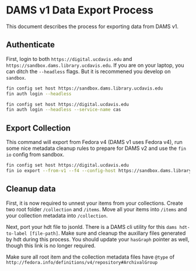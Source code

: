 # DAMS v1 Data Export Process

This document describes the process for exporting data from DAMS v1.

## Authenticate

First, login to both `https://digital.ucdavis.edu` and `https://sandbox.dams.library.ucdavis.edu`.  If you are on your laptop, you can ditch the `--headless` flags.  But it is recommened you develop on `sandbox`.

```bash
fin config set host https://sandbox.dams.library.ucdavis.edu
fin auth login --headless

fin config set host https://digital.ucdavis.edu
fin auth login --headless --service-name cas
```

## Export Collection

This command will export from Fedora v4 (DAMS v1 uses Fedora v4), run some nice metadata cleanup rules to prepare for DAMS v2 and use the `fin io` config from sandbox.

```bash
fin config set host https://digital.ucdavis.edu
fin io export --from-v1 --f4 --config-host https://sandbox.dams.library.ucdavis.edu /collection/[collection-name] .
```

## Cleanup data

First, it is now required to unnest your items from your collections.  Create two root folder `/collection` and `/items`.  Move all your items into `/items` and your collection metadata into `/collection`.

Next, port your hdt file to jsonld.  There is a DAMS cli utility for this `dams hdt-to-label [file-path]`. Make sure and cleanup the auxillary files generated by hdt during this process.  You should update your `hasGraph` pointer as well, though this link is no longer required.

Make sure all root item and the collection metadata files have `@type` of `http://fedora.info/definitions/v4/repository#ArchivalGroup`